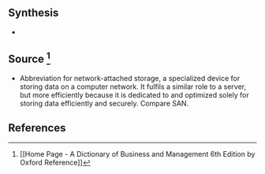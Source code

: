 ## Synthesis
- 
## Source [^1]
- Abbreviation for network-attached storage, a specialized device for storing data on a computer network. It fulfils a similar role to a server, but more efficiently because it is dedicated to and optimized solely for storing data efficiently and securely. Compare SAN.
## References

[^1]: [[Home Page - A Dictionary of Business and Management 6th Edition by Oxford Reference]]